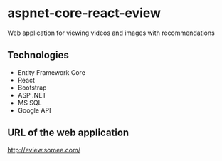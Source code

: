 # aspnet-core-react-eview
Web application for viewing videos and images with recommendations

## Technologies
- Entity Framework Core
- React
- Bootstrap
- ASP .NET
- MS SQL
- Google API

## URL of the web application
http://eview.somee.com/
